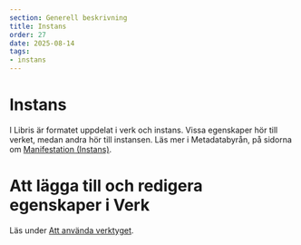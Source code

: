 ```yaml
---
section: Generell beskrivning
title: Instans
order: 27
date: 2025-08-14
tags:
- instans
--- 
```


# Instans
I Libris är formatet uppdelat i verk och instans. Vissa egenskaper hör till verket, medan andra hör till instansen. Läs mer i Metadatabyrån, på sidorna om [Manifestation (Instans)](https://metadatabyran.kb.se/generella-anvisningar---rda/manifestation-instans).

# Att lägga till och redigera egenskaper i Verk
Läs under [Att använda verktyget](https://libris.kb.se/katalogisering/help/use-the-editor).
